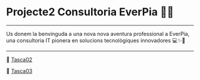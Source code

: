 # Projecte2 Consultoria EverPia 🚀💼
---------------------------------
Us donem la benvinguda a una nova nova aventura professional a EverPia, una consultoria IT pionera en solucions tecnològiques innovadores 💻✨🤝

---------------------------------

📁 [Tasca02](Tasca02/readme.md)

📁 [Tasca03](Tasca03/readme.md)
